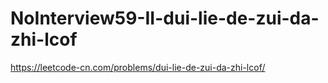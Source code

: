 # NoInterview59-II-dui-lie-de-zui-da-zhi-lcof

https://leetcode-cn.com/problems/dui-lie-de-zui-da-zhi-lcof/
